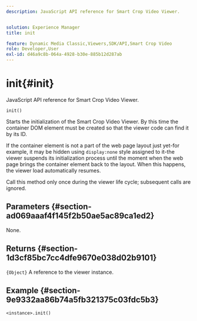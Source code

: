 ```yaml
---
description: JavaScript API reference for Smart Crop Video Viewer.


solution: Experience Manager
title: init

feature: Dynamic Media Classic,Viewers,SDK/API,Smart Crop Video
role: Developer,User
exl-id: d46a9c8b-064a-4928-b30e-885b12d287ab
---
```

# init{#init}

JavaScript API reference for Smart Crop Video Viewer.

 `init()`

Starts the initialization of the Smart Crop Video Viewer. By this time the container DOM element must be created so that the viewer code can find it by its ID.

If the container element is not a part of the web page layout just yet-for example, it may be hidden using `display:none` style assigned to it-the viewer suspends its initialization process until the moment when the web page brings the container element back to the layout. When this happens, the viewer load automatically resumes.

Call this method only once during the viewer life cycle; subsequent calls are ignored.

## Parameters {#section-ad069aaaf4f145f2b50ae5ac89ca1ed2}

None.

## Returns {#section-1d3cf85bc7cc4dfe9670e038d02b9101}

`{Object}` A reference to the viewer instance.

## Example {#section-9e9332aa86b74a5fb321375c03fdc5b3}

```
<instance>.init()
```

